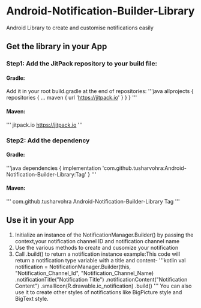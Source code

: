 # Android-Notification-Builder-Library
Android Library to create and customise notifications easily

## Get the library in your App

### Step1: Add the JitPack repository to your build file:
#### Gradle:
Add it in your root build.gradle at the end of repositories:
'''java
allprojects {
		repositories {
			...
			maven { url 'https://jitpack.io' }
		}
	}
'''

#### Maven:
'''
<repositories>
		<repository>
		    <id>jitpack.io</id>
		    <url>https://jitpack.io</url>
		</repository>
	</repositories>
'''

### Step2: Add the dependency
#### Gradle:
'''java
dependencies {
	        implementation 'com.github.tusharvohra:Android-Notification-Builder-Library:Tag'
	}
'''

#### Maven:
'''
<dependency>
	    <groupId>com.github.tusharvohra</groupId>
	    <artifactId>Android-Notification-Builder-Library</artifactId>
	    <version>Tag</version>
	</dependency>
'''

## Use it in your App
1. Initialize an instance of the NotificationManager.Builder() by passing the context,your notification channel ID and notification channel name
2. Use the various methods to create and cusomize your notification
3. Call .build() to return a notification instance
example:This code will return a notification type variable with a title and content-
'''kotlin
 val notification = NotificationManager.Builder(this, "Notification_Channel_Id", "Notification_Channel_Name)
            .notificationTitle("Notification Title")
            .notificationContent("Notification Content")
            .smallIcon(R.drawable.ic_notification)
            .build()
'''
You can also use it to create other styles of notifications like BigPicture style and BigText style.
